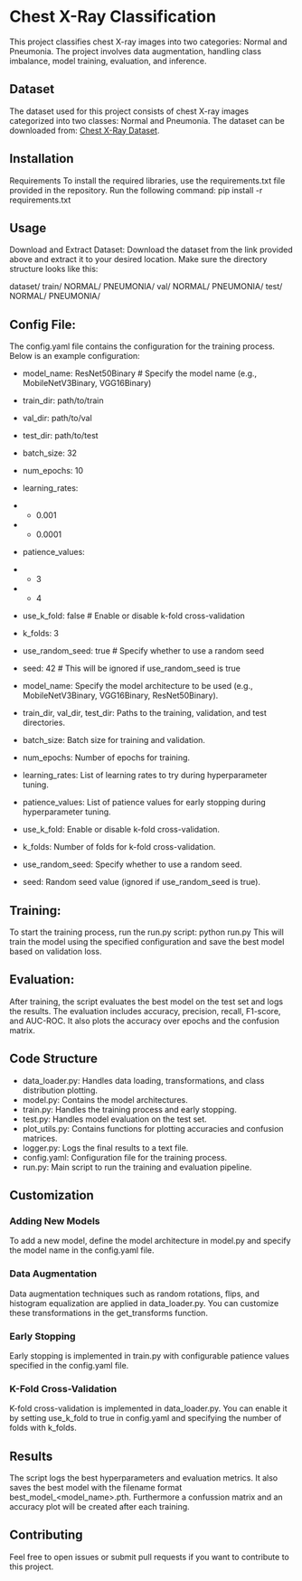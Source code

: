 # Chest X-Ray Classification

This project classifies chest X-ray images into two categories: Normal and Pneumonia. The project involves data augmentation, handling class imbalance, 
model training, evaluation, and inference.

## Dataset

The dataset used for this project consists of chest X-ray images categorized into two classes: Normal and Pneumonia. The dataset can be downloaded from:
[Chest X-Ray Dataset](https://drive.google.com/drive/folders/1N9D68Uj6Y3R8_iYAE_dnP9J5BXUiDXRy).

## Installation

Requirements
To install the required libraries, use the requirements.txt file provided in the repository. Run the following command:
pip install -r requirements.txt

## Usage

Download and Extract Dataset:
Download the dataset from the link provided above and extract it to your desired location. Make sure the directory structure looks like this:

dataset/
    train/
        NORMAL/
        PNEUMONIA/
    val/
        NORMAL/
        PNEUMONIA/
    test/
        NORMAL/
        PNEUMONIA/
        
## Config File:

The config.yaml file contains the configuration for the training process. Below is an example configuration:

- model_name: ResNet50Binary  # Specify the model name (e.g., MobileNetV3Binary, VGG16Binary)
- train_dir: path/to/train
- val_dir: path/to/val
- test_dir: path/to/test
- batch_size: 32
- num_epochs: 10
- learning_rates:
-   - 0.001
-   - 0.0001
- patience_values:
-   - 3
-   - 4
- use_k_fold: false  # Enable or disable k-fold cross-validation
- k_folds: 3
- use_random_seed: true  # Specify whether to use a random seed
- seed: 42  # This will be ignored if use_random_seed is true

- model_name: Specify the model architecture to be used (e.g., MobileNetV3Binary, VGG16Binary, ResNet50Binary).
- train_dir, val_dir, test_dir: Paths to the training, validation, and test directories.
- batch_size: Batch size for training and validation.
- num_epochs: Number of epochs for training.
- learning_rates: List of learning rates to try during hyperparameter tuning.
- patience_values: List of patience values for early stopping during hyperparameter tuning.
- use_k_fold: Enable or disable k-fold cross-validation.
- k_folds: Number of folds for k-fold cross-validation.
- use_random_seed: Specify whether to use a random seed.
- seed: Random seed value (ignored if use_random_seed is true).

## Training:

To start the training process, run the run.py script:
python run.py
This will train the model using the specified configuration and save the best model based on validation loss.

## Evaluation:

After training, the script evaluates the best model on the test set and logs the results. The evaluation includes accuracy, precision, recall, F1-score, and AUC-ROC. It also plots the accuracy over epochs and the confusion matrix.

## Code Structure

- data_loader.py: Handles data loading, transformations, and class distribution plotting.
- model.py: Contains the model architectures.
- train.py: Handles the training process and early stopping.
- test.py: Handles model evaluation on the test set.
- plot_utils.py: Contains functions for plotting accuracies and confusion matrices.
- logger.py: Logs the final results to a text file.
- config.yaml: Configuration file for the training process.
- run.py: Main script to run the training and evaluation pipeline.

## Customization

### Adding New Models
To add a new model, define the model architecture in model.py and specify the model name in the config.yaml file.

### Data Augmentation
Data augmentation techniques such as random rotations, flips, and histogram equalization are applied in data_loader.py. You can customize these transformations in the get_transforms function.

### Early Stopping
Early stopping is implemented in train.py with configurable patience values specified in the config.yaml file.

### K-Fold Cross-Validation
K-fold cross-validation is implemented in data_loader.py. You can enable it by setting use_k_fold to true in config.yaml and specifying the number of folds with k_folds.

## Results

The script logs the best hyperparameters and evaluation metrics. It also saves the best model with the filename format best_model_<model_name>.pth.
Furthermore a confussion matrix and an accuracy plot will be created after each training.

## Contributing

Feel free to open issues or submit pull requests if you want to contribute to this project.
